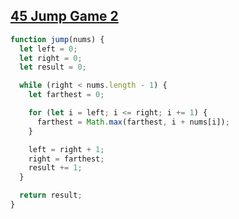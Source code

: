 ## [45 Jump Game 2](https://leetcode.com/problems/jump-game-ii/description/)

<!-- notecardId: 1747340814667 -->

```js
function jump(nums) {
  let left = 0;
  let right = 0;
  let result = 0;

  while (right < nums.length - 1) {
    let farthest = 0;

    for (let i = left; i <= right; i += 1) {
      farthest = Math.max(farthest, i + nums[i]);
    }

    left = right + 1;
    right = farthest;
    result += 1;
  }

  return result;
}
```
